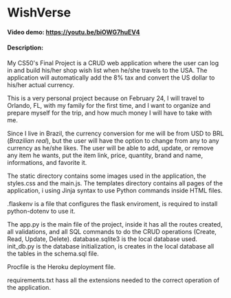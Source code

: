 # WishVerse
#### Video demo: https://youtu.be/biOWG7huEV4
#### Description:
My CS50's Final Project is a CRUD web application where the user can log in and build his/her shop wish list when he/she travels to the USA.
The application will automatically add the 8% tax and convert the US dollar to his/her actual currency.

This is a very personal project because on February 24, I will travel to Orlando, FL, with my family for the first time, and I want to organize and prepare myself for the trip, and how much money I will have to take with me.

Since I live in Brazil, the currency conversion for me will be from USD to BRL (_Brazilian real_), but the user will have the option to change from any to any currency as he/she likes.
The user will be able to add, update, or remove any item he wants, put the item link, price, quantity, brand and name, informations, and favorite it.

The static directory contains some images used in the application, the styles.css and the main.js.
The templates directory contains all pages of the application, i using Jinja syntax to use Python commands inside HTML files.

.flaskenv is a file that configures the flask enviroment, is required to install python-dotenv to use it.

The app.py is the main file of the project, inside it has all the routes created, all validations, and all SQL commands to do the CRUD operations (Create, Read, Update, Delete).
database.sqlite3 is the local database used.
init_db.py is the database initialization, is creates in the local database all the tables in the schema.sql file.

Procfile is the Heroku deployment file.

requirements.txt hass all the extensions needed to the correct operation of the application.